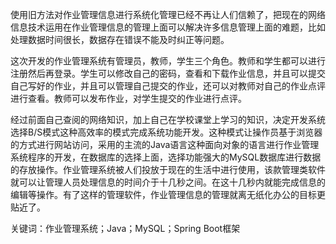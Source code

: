 使用旧方法对作业管理信息进行系统化管理已经不再让人们信赖了，把现在的网络信息技术运用在作业管理信息的管理上面可以解决许多信息管理上面的难题，比如处理数据时间很长，数据存在错误不能及时纠正等问题。

这次开发的作业管理系统有管理员，教师，学生三个角色。教师和学生都可以进行注册然后再登录。学生可以修改自己的密码，查看和下载作业信息，并且可以提交自己写好的作业，并且可以管理自己提交的作业，还可以对教师对自己的作业点评进行查看。教师可以发布作业，对学生提交的作业进行点评。

经过前面自己查阅的网络知识，加上自己在学校课堂上学习的知识，决定开发系统选择B/S模式这种高效率的模式完成系统功能开发。这种模式让操作员基于浏览器的方式进行网站访问，采用的主流的Java语言这种面向对象的语言进行作业管理系统程序的开发，在数据库的选择上面，选择功能强大的MySQL数据库进行数据的存放操作。作业管理系统被人们投放于现在的生活中进行使用，该款管理类软件就可以让管理人员处理信息的时间介于十几秒之间。在这十几秒内就能完成信息的编辑等操作。有了这样的管理软件，作业管理信息的管理就离无纸化办公的目标更贴近了。

关键词：作业管理系统；Java；MySQL；Spring Boot框架
